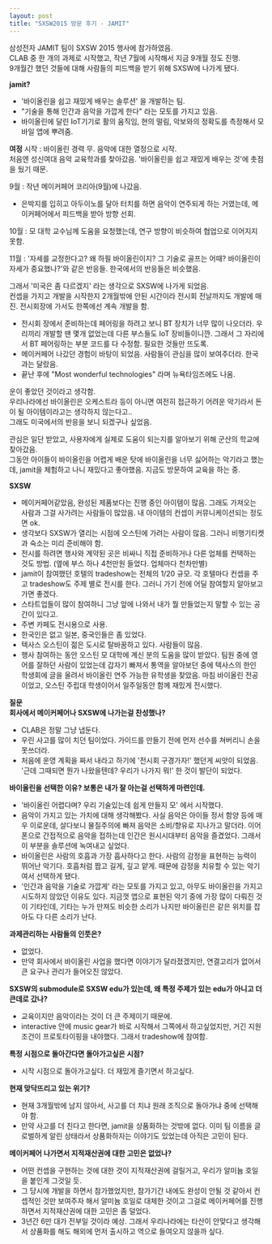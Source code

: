 ```yaml
---
layout: post
title: "SXSW2015 방문 후기 - JAMIT"
---
```


삼성전자 JAMIT 팀이 SXSW 2015 행사에 참가하였음.   
CLAB 중 한 개의 과제로 시작했고, 작년 7월에 시작해서 지금 9개월 정도 진행.   
9개월간 했던 것들에 대해 사람들의 피드백을 받기 위해 SXSW에 나가게 됐다.  

**jamit?**   
- '바이올린을 쉽고 재밌게 배우는 솔루션' 을 개발하는 팀.  
- "기술을 통해 인간과 음악을 가깝게 한다" 라는 모토를 가지고 있음.  
- 바이올린에 달린 IoT기기로 활의 움직임, 현의 떨림, 악보와의 정확도를 측정해서 모바일 앱에 뿌려줌.  
 
**여정**
시작 : 바이올린 경력 무. 음악에 대한 열정으로 시작.   
처음엔 성신여대 음악 교육학과를 찾아갔음. '바이올린을 쉽고 재밌게 배우는 것'에 촛점을 뒀기 때문.  

9월 : 작년 메이커페어 코리아(9월)에 나갔음.   
- 은박지를 입히고 아두이노를 달아 터치를 하면 음악이 연주되게 하는 거였는데, 메이커페어에서 피드백을 받아 방향 선회.  

10월 : 모 대학 교수님께 도움을 요청했는데, 연구 방향이 비슷하여 협업으로 이어지지 못함.  

11월 : '자세를 교정한다고? 왜 하필 바이올린이지? 그 기술로 골프는 어때? 바이올린이 자세가 중요했나?'와 같은 반응들. 한국에서의 반응들은 비슷했음.  

그래서 '미국은 좀 다르겠지' 라는 생각으로 SXSW에 나가게 되었음.  
컨셉을 가지고 개발을 시작한지 2개월밖에 안된 시간이라 전시회 전날까지도 개발에 매진. 전시회장에 가서도 한쪽에선 계속 개발을 함.  
- 전시회 장에서 준비하는데 페어링을 하려고 보니 BT 장치가 너무 많이 나오더라. 우리끼리 개발할 땐 몇개 없었는데 다른 부스들도 IoT 장비들이니깐. 그래서 그 자리에서 BT 페어링하는 부분 코드를 다 수정함. 필요한 것들만 뜨도록.  
- 메이커페어 나갔던 경험이 바탕이 되었음. 사람들이 관심을 많이 보여주더라. 한국과는 달랐음.  
- 끝난 후에 "Most wonderful technologies" 라며 뉴욕타임즈에도 나옴.  
  
운이 좋았던 것이라고 생각함.   
우리나라에선 바이올린은 오케스트라 등이 아니면 여전히 접근하기 어려운 악기라서 돈이 될 아이템이라고는 생각하지 않는다고..   
그래도 미국에서의 반응을 보니 되겠구나 싶었음.   
  
관심은 일단 받았고, 사용자에게 실제로 도움이 되는지를 알아보기 위해 군산의 학교에 찾아갔음.   
그동안 아이들이 바이올린을 어렵게 배운 탓에 바이올린을 너무 싫어하는 악기라고 했는데, jamit을 체험하고 나니 재밌다고 좋아했음. 지금도 방문하여 교육을 하는 중.     


**SXSW**   
- 메이커페어같았음, 완성된 제품보다는 진행 중인 아이템이 많음. 그래도 가져오는 사람과 그걸 사가려는 사람들이 많았음. 내 아이템의 컨셉이 커뮤니케이션되는 정도면 ok.   
- 생각보다 SXSW가 열리는 시점에 오스틴에 가려는 사람이 많음. 그러니 비행기티켓과 숙소는 미리 준비해야 함.   
- 전시를 하려면 행사와 계약된 곳은 비싸니 직접 준비하거나 다른 업체를 컨택하는 것도 방법. (옆에 부스 하나 4천만원 들었다. 업체마다 천차만별)   
- jamit이 참여했던 호텔의 tradeshow는 전체의 1/20 규모. 각 호텔마다 컨셉을 주고 tradeshow도 주제 별로 전시를 한다. 그러니 가기 전에 어딜 참여할지 알아보고 가면 좋겠다.    
- 스타트업들이 많이 참여하니 그냥 앞에 나와서 내가 뭘 만들었는지 말할 수 있는 공간이 있다고.    
- 주변 카페도 전시용으로 사용.  
- 한국인은 없고 일본, 중국인들은 좀 있었다.  
- 텍사스 오스틴이 젊은 도시로 탈바꿈하고 있다. 사람들이 많음.  
- 행사 참여하는 동안 오스틴 모 대학에 계신 분의 도움을 많이 받았다. 팀원 중에 영어를 잘하던 사람이 있었는데 갑자기 빠져서 통역을 알아보던 중에 텍사스의 한인 학생회에 글을 올려서 바이올린 연주 가능한 유학생을 찾았음. 마침 바이올린 전공이었고, 오스틴 주립대 학생이어서 일주일동안 함께 재밌게 전시했다.  


**질문**  
**회사에서 메이커페어나 SXSW에 나가는걸 찬성했나?**  
- CLAB은 정말 그냥 냅둔다.  
- 우린 사고를 많이 치던 팀이었다. 가이드를 만들기 전에 먼저 선수를 쳐버리니 손을 못쓰더라.  
- 처음에 운영 계획을 짜서 내라고 하기에 '전시회 구경가자!' 했던게 씨앗이 되었음. '근데 그때되면 뭔가 나왔을텐데? 우리가 나가지 뭐!' 한 것이 발단이 되었다.    

**바이올린을 선택한 이유? 보통은 내가 잘 아는걸 선택하게 마련인데.**  
- '바이올린 어렵다며? 우리 기술있는데 쉽게 만들지 모' 에서 시작했다.  
- 음악이 가지고 있는 가치에 대해 생각해봤다. 사실 음악은 아이들 정서 함양 등에 매우 이로운데, 살다보니 물질주의에 빠져 음악은 소비/향유로 지나가고 말더라. 이어폰으로 간접적으로 음악을 접하는데 인간은 원시시대부터 음악을 즐겼었다. 그래서 이 부분을 솔루션에 녹여내고 싶었다.  
- 바이올린은 사람의 호흡과 가장 흡사하다고 한다. 사람의 감정을 표현하는 능력이 뛰어난 악기다. 호흡처럼 짭고 길게, 깊고 얕게. 때문에 감정을 치유할 수 있는 악기여서 선택하게 됐다.  
- '인간과 음악을 기술로 가깝게' 라는 모토를 가지고 있고, 아무도 바이올린을 가지고 시도하지 않았던 이유도 있다. 지금껏 앱으로 표현된 악기 중에 가장 많이 다뤄진 것이 기타인데, 기타는 누가 만져도 비슷한 소리가 나지만 바이올린은 같은 위치를 잡아도 다 다른 소리가 난다.  

**과제관리하는 사람들의 인풋은?**  
- 없었다.  
- 만약 회사에서 바이올린 사업을 했다면 이야기가 달라졌겠지만, 연결고리가 없어서 큰 요구나 관리가 들어오진 않았다.   

**SXSW의 submodule로 SXSW edu가 있는데, 왜 특정 주제가 있는 edu가 아니고 더 큰데로 갔나?**   
- 교육이지만 음악이라는 것이 더 큰 주제이기 때문에.  
- interactive 안에 music gear가 바로 시작해서 그쪽에서 하고싶었지만, 거긴 지원 조건이 프로토타이핑을 내야했다. 그래서 tradeshow에 참여함.  

**특정 시점으로 돌아간다면 돌아가고싶은 시점?**  
- 시작 시점으로 돌아가고싶다. 더 재밌게 즐기면서 하고싶다.  

**현재 맞닥뜨리고 있는 위기?**   
- 현재 3개월밖에 남지 않아서, 사고를 더 치냐 원래 조직으로 돌아가냐 중에 선택해야 함.   
- 만약 사고를 더 친다고 한다면, jamit을 상품화하는 것밖에 없다. 이미 팀 이름을 글로벌하게 알린 상태라서 상품화하자는 이야기도 있었는데 아직은 고민이 된다.  

**메이커페어 나가면서 지적재산권에 대한 고민은 없었나?**  
- 어떤 컨셉을 구현하는 것에 대한 것이 지적재산권에 걸릴거고, 우리가 알미늄 호일을 붙인게 그것일 듯.  
- 그 당시에 개발을 하면서 참가했었지만, 참가기간 내에도 완성이 안될 것 같아서 컨셉적인 것만 보여주자 해서 알미늄 호일로 대체한 것이고 그걸로 메이커페어를 진행하면서 지적재산권에 대한 고민은 좀 덜었다.  
- 3년간 6만 대가 전부일 것이라 예상. 그래서 우리나라에는 타산이 안맞다고 생각해서 상품화를 해도 해외에 먼저 출시하고 역으로 들여오지 않을까 싶다.  












